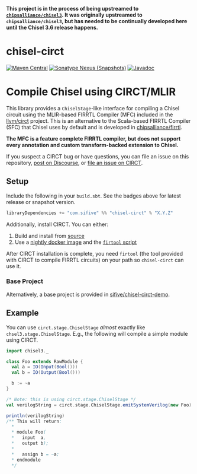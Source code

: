 **This project is in the process of being upstreamed to [`chipsalliance/chisel3`](https://github.com/chipsalliance/chisel3).  It was originally upstreamed to `chipsalliance/chisel3`, but has needed to be continually developed here until the Chisel 3.6 release happens.**

# chisel-circt

[![Maven Central](https://img.shields.io/maven-central/v/com.sifive/chisel-circt_2.13)](https://maven-badges.herokuapp.com/maven-central/com.sifive/chisel-circt_2.13)
[![Sonatype Nexus (Snapshots)](https://img.shields.io/nexus/s/com.sifive/chisel-circt_2.13?server=https%3A%2F%2Foss.sonatype.org)](https://oss.sonatype.org/content/repositories/snapshots/com/sifive/chisel-circt_2.13/)
[![Javadoc](https://javadoc.io/badge2/com.sifive/chisel-circt_2.13/javadoc.svg)](https://javadoc.io/doc/com.sifive/chisel-circt_2.13)

# Compile Chisel using CIRCT/MLIR

This library provides a `ChiselStage`-like interface for compiling a Chisel circuit using the MLIR-based FIRRTL Compiler (MFC) included in the [llvm/circt](https://github.com/llvm/circt) project.
This is an alternative to the Scala-based FIRRTL Compiler (SFC) that Chisel uses by default and is developed in [chipsalliance/firrtl](https://github.com/chipsalliance/firrtl).

**The MFC is a feature complete FIRRTL compiler, but does not support every annotation and custom transform-backed extension to Chisel.**

If you suspect a CIRCT bug or have questions, you can file an issue on this repository, [post on Discourse](https://llvm.discourse.group/c/Projects-that-want-to-become-official-LLVM-Projects/circt/), or [file an issue on CIRCT](https://github.com/llvm/circt/issues/new/choose).

## Setup

Include the following in your `build.sbt`.
See the badges above for latest release or snapshot version.

``` scala
libraryDependencies += "com.sifive" %% "chisel-circt" % "X.Y.Z"
```

Additionally, install CIRCT.
You can either:

1. Build and install from [source](https://github.com/llvm/circt)
2. Use a [nightly docker image](https://github.com/orgs/circt/packages/container/package/images%2Fcirct) and the [`firtool` script](https://github.com/circt/images/blob/trunk/circt/utils/firtool)

After CIRCT installation is complete, you need `firtool` (the tool provided with CIRCT to compile FIRRTL circuits) on your path so `chisel-circt` can use it.

### Base Project

Alternatively, a base project is provided in [sifive/chisel-circt-demo](https://github.com/sifive/chisel-circt-demo).

## Example

You can use `circt.stage.ChiselStage` *almost* exactly like `chsel3.stage.ChiselStage`.
E.g., the following will compile a simple module using CIRCT.

``` scala
import chisel3._

class Foo extends RawModule {
  val a = IO(Input(Bool()))
  val b = IO(Output(Bool()))

  b := ~a
}

/* Note: this is using circt.stage.ChiselStage */
val verilogString = circt.stage.ChiselStage.emitSystemVerilog(new Foo)

println(verilogString)
/** This will return:
  *
  * module Foo(
  *   input  a,
  *   output b);
  *
  *   assign b = ~a;
  * endmodule
  */
```
